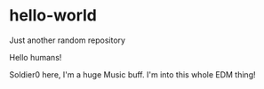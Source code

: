 # hello-world
Just another random repository
 
 Hello humans!
 
 Soldier0 here, I'm a huge Music buff. I'm into this whole EDM thing!
 
 
